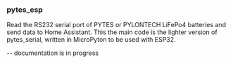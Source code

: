 ### pytes_esp
Read the RS232 serial port of PYTES or PYLONTECH LiFePo4 batteries and send data to Home Assistant. 
This the main code is the lighter version of pytes_serial, written in MicroPyton to be used with ESP32.

-- documentation is in progress
